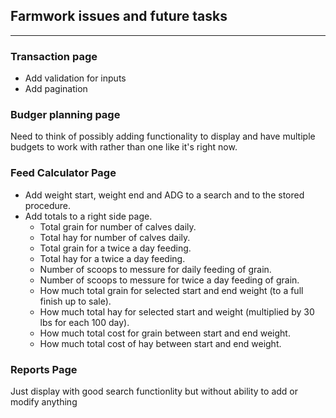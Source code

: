 ## Farmwork issues and future tasks

---


### Transaction page

- Add validation for inputs
- Add pagination



### Budger planning page

Need to think of possibly adding functionality to display and have multiple budgets to work with
rather than one like it's right now.


### Feed Calculator Page

- Add weight start, weight end and ADG to a search and to the stored procedure. 
- Add totals to a right side page. 
    * Total grain for number of calves daily.
    * Total hay for number of calves daily.
    * Total grain for a twice a day feeding.
    * Total hay for a twice a day feeding.
    * Number of scoops to messure for daily feeding of grain.
    * Number of scoops to messure for twice a day feeding of grain.
    * How much total grain for selected start and end weight (to a full finish up to sale). 
    * How much total hay for selected start and weight (multiplied by 30 lbs for each 100 day).
    * How much total cost for grain between start and end weight.
    * How much total cost of hay between start and end weight.



### Reports Page 

Just display with good search functionlity but without ability to add or modify anything